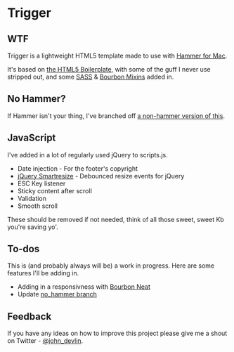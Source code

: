 Trigger
=======


WTF
---

Trigger is a lightweight HTML5 template made to use with [Hammer for Mac](http://hammerformac.com/).

It's based on [the HTML5 Boilerplate](http://html5boilerplate.com/), with some of the guff I never use stripped out, and some [SASS](http://sass-lang.com/) & [Bourbon Mixins](http://bourbon.io/) added in.



No Hammer?
----------

If Hammer isn't your thing, I've branched off [a non-hammer version of this](https://github.com/johndevlin/Trigger/tree/no_hammer). 



JavaScript
----------

I've added in a lot of regularly used jQuery to scripts.js. 

* Date injection - For the footer's copyright
* [jQuery Smartresize](https://github.com/louisremi/jquery-smartresize) - Debounced resize events for jQuery
* ESC Key listener
* Sticky content after scroll
* Validation
* Smooth scroll

These should be removed if not needed, think of all those sweet, sweet Kb you're saving yo'.



To-dos
------

This is (and probably always will be) a work in progress. Here are some features I'll be adding in.

* Adding in a responsivness with [Bourbon Neat](http://neat.bourbon.io/)
* Update [no_hammer branch](https://github.com/johndevlin/Trigger/tree/no_hammer)



Feedback
--------

If you have any ideas on how to improve this project please give me a shout on Twitter - [@john_devlin](https://twitter.com/john_devlin).